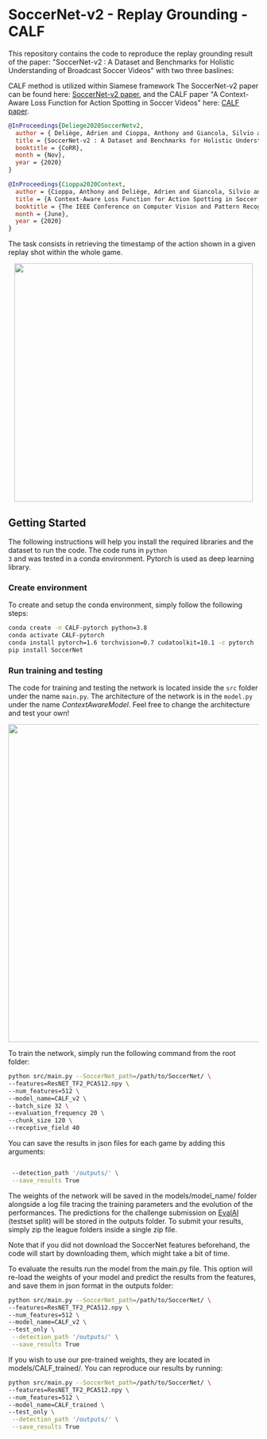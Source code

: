 # SoccerNet-v2 - Replay Grounding - CALF

This repository contains the code to reproduce the replay grounding result of the paper: "SoccerNet-v2 : A Dataset and Benchmarks for Holistic Understanding of Broadcast Soccer Videos" with two three baslines:

 CALF method is utilized within Siamese framework The SoccerNet-v2 paper can be found here: [SoccerNet-v2 paper](https://arxiv.org/pdf/2011.13367.pdf), and the CALF paper "A Context-Aware Loss Function for Action Spotting in Soccer Videos" here: [CALF paper](https://openaccess.thecvf.com/content_CVPR_2020/papers/Cioppa_A_Context-Aware_Loss_Function_for_Action_Spotting_in_Soccer_Videos_CVPR_2020_paper.pdf).


```bibtex
@InProceedings{Deliege2020SoccerNetv2,
  author = { Deliège, Adrien and Cioppa, Anthony and Giancola, Silvio and Seikavandi, Meisam J. and Dueholm, Jacob V. and Nasrollahi, Kamal and Ghanem, Bernard and Moeslund, Thomas B. and Van Droogenbroeck, Marc},
  title = {SoccerNet-v2 : A Dataset and Benchmarks for Holistic Understanding of Broadcast Soccer Videos},
  booktitle = {CoRR},
  month = {Nov},
  year = {2020}
}
```


```bibtex
@InProceedings{Cioppa2020Context,
  author = {Cioppa, Anthony and Deliège, Adrien and Giancola, Silvio and Ghanem, Bernard and Van Droogenbroeck, Marc and Gade, Rikke and Moeslund, Thomas B.},
  title = {A Context-Aware Loss Function for Action Spotting in Soccer Videos},
  booktitle = {The IEEE Conference on Computer Vision and Pattern Recognition (CVPR)},
  month = {June},
  year = {2020}
}
```

The task consists in retrieving the timestamp of the action shown in a
given replay shot within the whole game.

<p align="center"><img src="img/qualitative_replay.png" width="480"></p>

<!-- For more information about the CALF method, check out our presentation video. To see more of our work, subscribe to our YouTube channel [__Acad AI Research__](https://www.youtube.com/channel/UCYkYA7OwnM07Cx78iZ6RHig?sub_confirmation=1)

<a href="https://www.youtube.com/watch?v=51cyRDcmO00">
<p align="center"><img src="img/Miniature-context-YouTube.png" width="720"></p>
</a>
 -->
## Getting Started

The following instructions will help you install the required libraries and the dataset to run the code. The code runs in <code>python 3</code> and was tested in a conda environment. Pytorch is used as deep learning library. 


### Create environment

To create and setup the conda environment, simply follow the following steps:

```bash
conda create -n CALF-pytorch python=3.8
conda activate CALF-pytorch
conda install pytorch=1.6 torchvision=0.7 cudatoolkit=10.1 -c pytorch
pip install SoccerNet
```



### Run training and testing

The code for training and testing the network is located inside the <code>src</code> folder under the name <code>main.py</code>. The architecture of the network is in the <code>model.py</code> under the name *ContextAwareModel*. Feel free to change the architecture and test your own!

<p align="center"><img src="img/network.png" width="640"></p>

To train the network, simply run the following command from the root folder:

```bash
python src/main.py --SoccerNet_path=/path/to/SoccerNet/ \
--features=ResNET_TF2_PCA512.npy \
--num_features=512 \
--model_name=CALF_v2 \
--batch_size 32 \
--evaluation_frequency 20 \
--chunk_size 120 \
--receptive_field 40
```
You can save the results in json files for each game by adding this arguments:

```bash 

 --detection_path '/outputs/' \
 --save_results True
```
The weights of the network will be saved in the models/model_name/ folder alongside a log file tracing the training parameters and the evolution of the performances. The predictions for the challenge submission on [EvalAI](https://eval.ai/web/challenges/challenge-page/761/overview) (testset split) will be stored in the outputs folder. To submit your results, simply zip the league folders inside a single zip file.

Note that if you did not download the SoccerNet features beforehand, the code will start by downloading them, which might take a bit of time.


To evaluate the results run the model from the main.py file. This option will re-load the weights of your model and predict the results from the features, and save them in json format in the outputs folder:

```bash
python src/main.py --SoccerNet_path=/path/to/SoccerNet/ \
--features=ResNET_TF2_PCA512.npy \
--num_features=512 \
--model_name=CALF_v2 \
--test_only \
 --detection_path '/outputs/' \
 --save_results True
```


If you wish to use our pre-trained weights, they are located in models/CALF_trained/. You can reproduce our results by running:

```bash
python src/main.py --SoccerNet_path=/path/to/SoccerNet/ \
--features=ResNET_TF2_PCA512.npy \
--num_features=512 \
--model_name=CALF_trained \
--test_only \
 --detection_path '/outputs/' \
 --save_results True
```

<!-- For producing the results of the challenge, simply use the --challenge parameter. Of course, the performance won't be computed localy since you don't have access to the labels. Upload the predictions saved in the <code>outputs</code> folder on [EvalAI](https://eval.ai/web/challenges/challenge-page/761/overview) to get your challenge performance.

```bash
python src/main.py --SoccerNet_path=/path/to/SoccerNet/ \
--features=ResNET_TF2_PCA512.npy \
--num_features=512 \
--challenge
--model_name=CALF_v2 \
--test_only
``` -->

